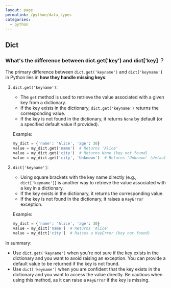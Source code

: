 ```yaml
---
layout: page
permalink: /python/data_types
categories:
  - python
---
```



## Dict

### What's the difference between dict.get('key') and dict['key] ？

The primary difference between `dict.get('keyname')` and `dict['keyname']` in Python lies in **how they handle missing
keys**:

1. `dict.get('keyname')`:
    - The `get` method is used to retrieve the value associated with a given key from a dictionary.
    - If the key exists in the dictionary, `dict.get('keyname')` returns the corresponding value.
    - If the key is not found in the dictionary, it returns `None` by default (or a specified default value if
      provided).

   Example:
   ```python
   my_dict = {'name': 'Alice', 'age': 30}
   value = my_dict.get('name')  # Returns 'Alice'
   value = my_dict.get('city')  # Returns None (key not found)
   value = my_dict.get('city', 'Unknown')  # Returns 'Unknown' (default value provided)
   ```

2. `dict['keyname']`:
    - Using square brackets with the key name directly (e.g., `dict['keyname']`) is another way to retrieve the value
      associated with a key in a dictionary.
    - If the key exists in the dictionary, it returns the corresponding value.
    - If the key is not found in the dictionary, it raises a `KeyError` exception.

   Example:
   ```python
   my_dict = {'name': 'Alice', 'age': 30}
   value = my_dict['name']  # Returns 'Alice'
   value = my_dict['city']  # Raises a KeyError (key not found)
   ```

In summary:

- Use `dict.get('keyname')` when you're not sure if the key exists in the dictionary and you want to avoid raising an
  exception. You can provide a default value to be returned if the key is not found.
- Use `dict['keyname']` when you are confident that the key exists in the dictionary and you want to access the value
  directly. Be cautious when using this method, as it can raise a `KeyError` if the key is missing.
